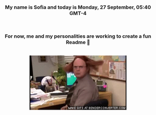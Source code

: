 


<div align="center">
<h3 >My name is Sofia and today is Monday, 27 September, 05:40 GMT-4</h3><br>
<h3 >For now, me and my personalities are working to create a fun Readme 👋
</h3><br>
<img src='img/dwight.gif' alt='working...'/>
</div>
